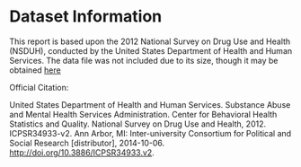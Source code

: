 # Dataset Information

This report is based upon the 2012 National Survey on Drug Use and Health (NSDUH), conducted by the United States Department of Health and Human Services. The data file was not included due to its size, though it may be obtained [here](http://doi.org/10.3886/ICPSR34933.v2)


Official Citation:

United States Department of Health and Human Services. Substance Abuse and Mental Health Services Administration. Center for Behavioral Health Statistics and Quality. National Survey on Drug Use and Health, 2012. ICPSR34933-v2. Ann Arbor, MI: Inter-university Consortium for Political and Social Research [distributor], 2014-10-06. http://doi.org/10.3886/ICPSR34933.v2.